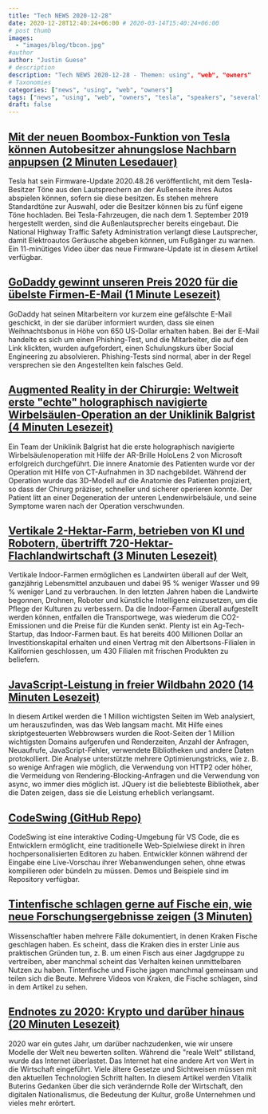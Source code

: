 ```yaml
---
title: "Tech NEWS 2020-12-28"
date: 2020-12-28T12:40:24+06:00 # 2020-03-14T15:40:24+06:00
# post thumb
images:
  - "images/blog/tbcon.jpg"
#author
author: "Justin Guese"
# description
description: "Tech NEWS 2020-12-28 - Themen: using", "web", "owners"
# Taxonomies
categories: ["news", "using", "web", "owners"]
tags: ["news", "using", "web", "owners", "tesla", "speakers", "several"]
draft: false
---
```


## [Mit der neuen Boombox-Funktion von Tesla können Autobesitzer ahnungslose Nachbarn anpupsen (2 Minuten Lesedauer)](https://www.theverge.com/2020/12/25/22199963/tesla-holiday-update-fart-sound-horn-goat-boombox/1/01000176a9081b4b-a87bb78c-5f68-465f-adee-45ed0cb2fcec-000000/209tukXgi9FLHFp43KAHbo806PhDoZa9xIPR-HvE3co=173)

 Tesla hat sein Firmware-Update 2020.48.26 veröffentlicht, mit dem Tesla-Besitzer Töne aus den Lautsprechern an der Außenseite ihres Autos abspielen können, sofern sie diese besitzen. Es stehen mehrere Standardtöne zur Auswahl, oder die Besitzer können bis zu fünf eigene Töne hochladen. Bei Tesla-Fahrzeugen, die nach dem 1. September 2019 hergestellt werden, sind die Außenlautsprecher bereits eingebaut. Die National Highway Traffic Safety Administration verlangt diese Lautsprecher, damit Elektroautos Geräusche abgeben können, um Fußgänger zu warnen. Ein 11-minütiges Video über das neue Firmware-Update ist in diesem Artikel verfügbar.

## [GoDaddy gewinnt unseren Preis 2020 für die übelste Firmen-E-Mail (1 Minute Lesezeit)](https://www.theverge.com/2020/12/24/22199406/godaddy-wins-2020-stupidity-award/1/01000176a9081b4b-a87bb78c-5f68-465f-adee-45ed0cb2fcec-000000/exfXOeXzGkDSoAQ5p46i67EauuKU8v9HD1lN23Z4sV8=173)

 GoDaddy hat seinen Mitarbeitern vor kurzem eine gefälschte E-Mail geschickt, in der sie darüber informiert wurden, dass sie einen Weihnachtsbonus in Höhe von 650 US-Dollar erhalten haben. Bei der E-Mail handelte es sich um einen Phishing-Test, und die Mitarbeiter, die auf den Link klickten, wurden aufgefordert, einen Schulungskurs über Social Engineering zu absolvieren. Phishing-Tests sind normal, aber in der Regel versprechen sie den Angestellten kein falsches Geld.

## [Augmented Reality in der Chirurgie: Weltweit erste "echte" holographisch navigierte Wirbelsäulen-Operation an der Uniklinik Balgrist (4 Minuten Lesezeit)](https://news.microsoft.com/de-ch/2020/12/11/hololens-in-surgery//1/01000176a9081b4b-a87bb78c-5f68-465f-adee-45ed0cb2fcec-000000/Cz3mpOqX6ryok4prqbHw3zPX6t1SGKtZNlqxqebrsMI=173)

 Ein Team der Uniklinik Balgrist hat die erste holographisch navigierte Wirbelsäulenoperation mit Hilfe der AR-Brille HoloLens 2 von Microsoft erfolgreich durchgeführt. Die innere Anatomie des Patienten wurde vor der Operation mit Hilfe von CT-Aufnahmen in 3D nachgebildet. Während der Operation wurde das 3D-Modell auf die Anatomie des Patienten projiziert, so dass der Chirurg präziser, schneller und sicherer operieren konnte. Der Patient litt an einer Degeneration der unteren Lendenwirbelsäule, und seine Symptome waren nach der Operation verschwunden.

## [Vertikale 2-Hektar-Farm, betrieben von KI und Robotern, übertrifft 720-Hektar-Flachlandwirtschaft (3 Minuten Lesezeit)](https://www.intelligentliving.co/vertical-farm-out-produces-flat-farm//1/01000176a9081b4b-a87bb78c-5f68-465f-adee-45ed0cb2fcec-000000/_YDw7A1yXmNEW7GF9HNjVOmcfIKnDQrZmpB_z4uwT_Y=173)

 Vertikale Indoor-Farmen ermöglichen es Landwirten überall auf der Welt, ganzjährig Lebensmittel anzubauen und dabei 95 % weniger Wasser und 99 % weniger Land zu verbrauchen. In den letzten Jahren haben die Landwirte begonnen, Drohnen, Roboter und künstliche Intelligenz einzusetzen, um die Pflege der Kulturen zu verbessern. Da die Indoor-Farmen überall aufgestellt werden können, entfallen die Transportwege, was wiederum die CO2-Emissionen und die Preise für die Kunden senkt. Plenty ist ein Ag-Tech-Startup, das Indoor-Farmen baut. Es hat bereits 400 Millionen Dollar an Investitionskapital erhalten und einen Vertrag mit den Albertsons-Filialen in Kalifornien geschlossen, um 430 Filialen mit frischen Produkten zu beliefern.

## [JavaScript-Leistung in freier Wildbahn 2020 (14 Minuten Lesezeit)](https://catchjs.com/Blog/PerformanceInTheWild/1/01000176a9081b4b-a87bb78c-5f68-465f-adee-45ed0cb2fcec-000000/IBiKoYRWl03_tbDUXpIEEMtOb_XdemHoF4d15PDVYmU=173)

 In diesem Artikel werden die 1 Million wichtigsten Seiten im Web analysiert, um herauszufinden, was das Web langsam macht. Mit Hilfe eines skriptgesteuerten Webbrowsers wurden die Root-Seiten der 1 Million wichtigsten Domains aufgerufen und Renderzeiten, Anzahl der Anfragen, Neuaufrufe, JavaScript-Fehler, verwendete Bibliotheken und andere Daten protokolliert. Die Analyse unterstützte mehrere Optimierungstricks, wie z. B. so wenige Anfragen wie möglich, die Verwendung von HTTP2 oder höher, die Vermeidung von Rendering-Blocking-Anfragen und die Verwendung von async, wo immer dies möglich ist. JQuery ist die beliebteste Bibliothek, aber die Daten zeigen, dass sie die Leistung erheblich verlangsamt.

## [CodeSwing (GitHub Repo)](https://github.com/codespaces-contrib/codeswing/1/01000176a9081b4b-a87bb78c-5f68-465f-adee-45ed0cb2fcec-000000/3ZDPJdUX5yExikcsdJoxYKXwb1-dD0sY9bGfo_nvXPw=173)

 CodeSwing ist eine interaktive Coding-Umgebung für VS Code, die es Entwicklern ermöglicht, eine traditionelle Web-Spielwiese direkt in ihren hochpersonalisierten Editoren zu haben. Entwickler können während der Eingabe eine Live-Vorschau ihrer Webanwendungen sehen, ohne etwas kompilieren oder bündeln zu müssen. Demos und Beispiele sind im Repository verfügbar.

## [Tintenfische schlagen gerne auf Fische ein, wie neue Forschungsergebnisse zeigen (3 Minuten)](https://gizmodo.com/octopuses-like-to-punch-fish-new-research-suggests-1845929379/1/01000176a9081b4b-a87bb78c-5f68-465f-adee-45ed0cb2fcec-000000/bTtS7oMS28YHHDpX9SuB0_ZnAPYxP3WCE4d73YqnN4g=173)

 Wissenschaftler haben mehrere Fälle dokumentiert, in denen Kraken Fische geschlagen haben. Es scheint, dass die Kraken dies in erster Linie aus praktischen Gründen tun, z. B. um einen Fisch aus einer Jagdgruppe zu vertreiben, aber manchmal scheint das Verhalten keinen unmittelbaren Nutzen zu haben. Tintenfische und Fische jagen manchmal gemeinsam und teilen sich die Beute. Mehrere Videos von Kraken, die Fische schlagen, sind in dem Artikel zu sehen.

## [Endnotes zu 2020: Krypto und darüber hinaus (20 Minuten Lesezeit)](https://vitalik.ca/general/2020/12/28/endnotes.html/1/01000176a9081b4b-a87bb78c-5f68-465f-adee-45ed0cb2fcec-000000/JJKY5GJEAbzkx30481daHeZhfCY9aF5mOKveEL9916I=173)

 2020 war ein gutes Jahr, um darüber nachzudenken, wie wir unsere Modelle der Welt neu bewerten sollten. Während die "reale Welt" stillstand, wurde das Internet überlastet. Das Internet hat eine andere Art von Wert in die Wirtschaft eingeführt. Viele ältere Gesetze und Sichtweisen müssen mit den aktuellen Technologien Schritt halten. In diesem Artikel werden Vitalik Buterins Gedanken über die sich verändernde Rolle der Wirtschaft, den digitalen Nationalismus, die Bedeutung der Kultur, große Unternehmen und vieles mehr erörtert.

